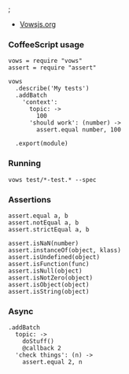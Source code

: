;

-   [Vowsjs.org](http://vowsjs.org/)

### CoffeeScript usage

    vows = require "vows"
    assert = require "assert"

    vows
      .describe('My tests')
      .addBatch
        'context':
          topic: ->
            100
          'should work': (number) ->
            assert.equal number, 100

      .export(module)

### Running

    vows test/*-test.* --spec

### Assertions

    assert.equal a, b
    assert.notEqual a, b
    assert.strictEqual a, b

    assert.isNaN(number)
    assert.instanceOf(object, klass)
    assert.isUndefined(object)
    assert.isFunction(func)
    assert.isNull(object)
    assert.isNotZero(object)
    assert.isObject(object)
    assert.isString(object)

### Async

    .addBatch
      topic: ->
        doStuff()
        @callback 2
      'check things': (n) ->
        assert.equal 2, n
